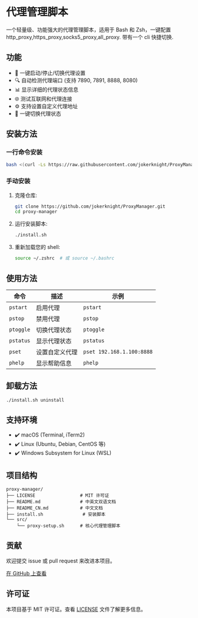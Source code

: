 # 代理管理脚本

一个轻量级、功能强大的代理管理脚本，适用于 Bash 和 Zsh，一键配置 http_proxy,https_proxy,socks5_proxy,all_proxy. 带有一个 cli 快捷切换.

## 功能

- 🚀 一键启动/停止/切换代理设置  
- 🔍 自动检测代理端口 (支持 7890, 7891, 8888, 8080)  
- 📊 显示详细的代理状态信息  
- 🌐 测试互联网和代理连接  
- ⚙️ 支持设置自定义代理地址  
- 🔄 一键切换代理状态  

## 安装方法

### 一行命令安装

```bash
bash <(curl -Ls https://raw.githubusercontent.com/jokerknight/ProxyManager/main/install.sh)
```

### 手动安装

1. 克隆仓库:
   ```bash
   git clone https://github.com/jokerknight/ProxyManager.git
   cd proxy-manager
   ```

2. 运行安装脚本:
   ```bash
   ./install.sh
   ```

3. 重新加载您的 shell:
   ```bash
   source ~/.zshrc  # 或 source ~/.bashrc
   ```

## 使用方法

| 命令       | 描述             | 示例                |
|------------|------------------|---------------------|
| `pstart`   | 启用代理         | `pstart`            |
| `pstop`    | 禁用代理         | `pstop`             |
| `ptoggle`  | 切换代理状态     | `ptoggle`           |
| `pstatus`  | 显示代理状态     | `pstatus`           |
| `pset`     | 设置自定义代理   | `pset 192.168.1.100:8888` |
| `phelp`    | 显示帮助信息     | `phelp`             |

## 卸载方法

```bash
./install.sh uninstall
```

## 支持环境

- ✔️ macOS (Terminal, iTerm2)
- ✔️ Linux (Ubuntu, Debian, CentOS 等)
- ✔️ Windows Subsystem for Linux (WSL)

## 项目结构

```
proxy-manager/
├── LICENSE                 # MIT 许可证
├── README.md               # 中英文双语文档
├── README_CN.md            # 中文文档
├── install.sh               # 安装脚本
└── src/
    └── proxy-setup.sh      # 核心代理管理脚本
```

## 贡献

欢迎提交 issue 或 pull request 来改进本项目。

[在 GitHub 上查看](https://github.com/jokerknight/ProxyManager)

## 许可证

本项目基于 MIT 许可证。查看 [LICENSE](LICENSE) 文件了解更多信息。